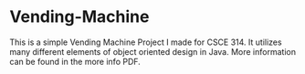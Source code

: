 # Vending-Machine
This is a simple Vending Machine Project I made for CSCE 314. It utilizes many different elements of object oriented design in Java. 
More information can be found in the more info PDF.
